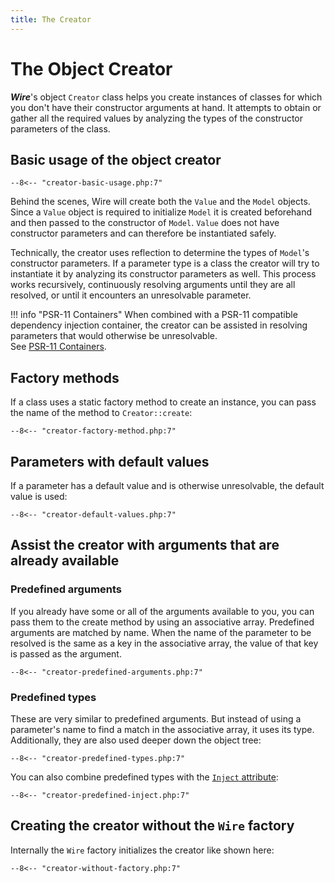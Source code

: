 ```yaml
---
title: The Creator
---
```

The Object Creator
==================

***Wire***'s object `Creator` class helps you create instances of classes for
which you don't have their constructor arguments at hand. It attempts to obtain
or gather all the required values by analyzing the types of the constructor
parameters of the class. 

## Basic usage of the object creator

```
--8<-- "creator-basic-usage.php:7"
```

Behind the scenes, Wire will create both the `Value` and the `Model` objects.
Since a `Value` object is required to initialize `Model` it is created
beforehand and then passed to the constructor of `Model`. `Value` does not have
constructor parameters and can therefore be instantiated safely.

Technically, the creator uses reflection to determine the types of `Model`'s
constructor parameters. If a parameter type is a class the creator will try to
instantiate it by analyzing its constructor parameters as well. This process
works recursively, continuously resolving arguments until they are all
resolved, or until it encounters an unresolvable parameter.

!!! info "PSR-11 Containers"
    When combined with a PSR-11 compatible dependency injection container, the
    creator can be assisted in resolving parameters that would otherwise be
    unresolvable.  
    See [PSR-11 Containers](container.md).

## Factory methods

If a class uses a static factory method to create an instance, you can pass the 
name of the method to `Creator::create`:

```
--8<-- "creator-factory-method.php:7"
```

## Parameters with default values

If a parameter has a default value and is otherwise unresolvable, the default
value is used:

```
--8<-- "creator-default-values.php:7"
```

## Assist the creator with arguments that are already available

### Predefined arguments

If you already have some or all of the arguments available to you, you can pass
them to the create method by using an associative array. Predefined arguments
are matched by name. When the name of the parameter to be resolved is the same
as a key in the associative array, the value of that key is passed as the
argument.

```
--8<-- "creator-predefined-arguments.php:7"
```

### Predefined types

These are very similar to predefined arguments. But instead of using
a parameter's name to find a match in the associative array, it uses its type.
Additionally, they are also used deeper down the object tree:

```
--8<-- "creator-predefined-types.php:7"
```

You can also combine predefined types with the [`Inject` attribute](inject-attribute.md):

```
--8<-- "creator-predefined-inject.php:7"
```

## Creating the creator without the `Wire` factory

Internally the `Wire` factory initializes the creator like shown here:

```
--8<-- "creator-without-factory.php:7"
```
